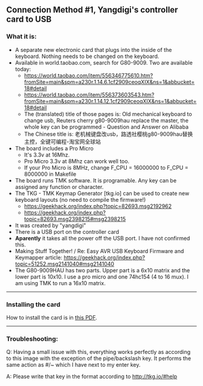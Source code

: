 ## Connection Method #1, Yangdigi's controller card to USB

### What it is:

* A separate new electronic card that plugs into the inside of the keyboard. Nothing needs to be changed on the keyboard.
* Available in world.taobao.com, search for G80-9009. Two are available today:
    * https://world.taobao.com/item/556346775610.htm?fromSite=main&spm=a230r.1.14.6.1cf2909ceoqXIX&ns=1&abbucket=18#detail
    * https://world.taobao.com/item/556373603543.htm?fromSite=main&spm=a230r.1.14.12.1cf2909ceoqXIX&ns=1&abbucket=18#detail
    * The (translated) title of those pages is: Old mechanical keyboard to change usb, Reuters cherry g80-9009hau replace the master, the whole key can be programmed - Question and Answer on Alibaba
    * The Chinese title is: 老机械键盘改usb，路透社樱桃g80-9009hau替换主控，全键可编程-淘宝网全球站
* The board includes a Pro Micro
    * It's 3.3v at 16Mhz.
    * Pro Micro 3.3v at 8Mhz can work well too.
    * If your Pro Micro is 8MHz, change F_CPU = 16000000 to F_CPU = 8000000 in Makefile
* The board runs TMK software. It is programable. Any key can be assigned any function or character.
* The TKG - TMK Keymap Generator [tkg.io] can be used to create new keyboard layouts (no need to compile the firmware!)
    * https://geekhack.org/index.php?topic=82693.msg2192962
    * https://geekhack.org/index.php?topic=82693.msg2398215#msg2398215
* It was created by "yangdigi"
* There is a USB port on the controller card
* **Aparently** it takes all the power off the USB port. I have not confirmed this.
* Making Stuff Together! / Re: Easy AVR USB Keyboard Firmware and Keymapper article: https://geekhack.org/index.php?topic=51252.msg2141040#msg2141040
* The G80-9009HAU has two parts. Upper part is a 6x10 matrix and the lower part
is 10x10. I use a pro micro and one 74hc154 (4 to 16 mux). I am using TMK to run
a 16x10 matrix.

---
### Installing the card

How to install the card is in [this PDF](../master/pdf/Yangdigi-controller-to-USB-G80-9009.pdf "Yangdigi controller instructions").


---

### Troubleshooting:
Q: Having a small issue with this, everything works perfectly as according to this
image with the exception of the pipe/backslash key. It performs the same action
as #/~ which I have next to my enter key.

A: Please write that key in the format according to http://tkg.io/#help
